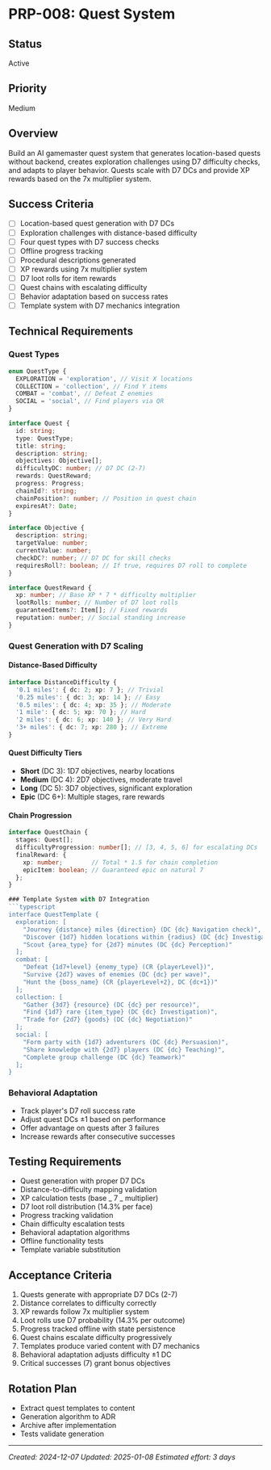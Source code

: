 # PRP-008: Quest System

## Status

Active

## Priority

Medium

## Overview

Build an AI gamemaster quest system that generates location-based quests without backend, creates exploration challenges using D7 difficulty checks, and adapts to player behavior. Quests scale with D7 DCs and provide XP rewards based on the 7x multiplier system.

## Success Criteria

- [ ] Location-based quest generation with D7 DCs
- [ ] Exploration challenges with distance-based difficulty
- [ ] Four quest types with D7 success checks
- [ ] Offline progress tracking
- [ ] Procedural descriptions generated
- [ ] XP rewards using 7x multiplier system
- [ ] D7 loot rolls for item rewards
- [ ] Quest chains with escalating difficulty
- [ ] Behavior adaptation based on success rates
- [ ] Template system with D7 mechanics integration

## Technical Requirements

### Quest Types

```typescript
enum QuestType {
  EXPLORATION = 'exploration', // Visit X locations
  COLLECTION = 'collection', // Find Y items
  COMBAT = 'combat', // Defeat Z enemies
  SOCIAL = 'social', // Find players via QR
}

interface Quest {
  id: string;
  type: QuestType;
  title: string;
  description: string;
  objectives: Objective[];
  difficultyDC: number; // D7 DC (2-7)
  rewards: QuestReward;
  progress: Progress;
  chainId?: string;
  chainPosition?: number; // Position in quest chain
  expiresAt?: Date;
}

interface Objective {
  description: string;
  targetValue: number;
  currentValue: number;
  checkDC?: number; // D7 DC for skill checks
  requiresRoll?: boolean; // If true, requires D7 roll to complete
}

interface QuestReward {
  xp: number; // Base XP * 7 * difficulty multiplier
  lootRolls: number; // Number of D7 loot rolls
  guaranteedItems?: Item[]; // Fixed rewards
  reputation: number; // Social standing increase
}
```

### Quest Generation with D7 Scaling

#### Distance-Based Difficulty

```typescript
interface DistanceDifficulty {
  '0.1 miles': { dc: 2; xp: 7 }; // Trivial
  '0.25 miles': { dc: 3; xp: 14 }; // Easy
  '0.5 miles': { dc: 4; xp: 35 }; // Moderate
  '1 mile': { dc: 5; xp: 70 }; // Hard
  '2 miles': { dc: 6; xp: 140 }; // Very Hard
  '3+ miles': { dc: 7; xp: 280 }; // Extreme
}
```

#### Quest Difficulty Tiers

- **Short** (DC 3): 1D7 objectives, nearby locations
- **Medium** (DC 4): 2D7 objectives, moderate travel
- **Long** (DC 5): 3D7 objectives, significant exploration
- **Epic** (DC 6+): Multiple stages, rare rewards

#### Chain Progression

````typescript
interface QuestChain {
  stages: Quest[];
  difficultyProgression: number[]; // [3, 4, 5, 6] for escalating DCs
  finalReward: {
    xp: number;        // Total * 1.5 for chain completion
    epicItem: boolean; // Guaranteed epic on natural 7
  };
}

### Template System with D7 Integration
```typescript
interface QuestTemplate {
  exploration: [
    "Journey {distance} miles {direction} (DC {dc} Navigation check)",
    "Discover {1d7} hidden locations within {radius} (DC {dc} Investigation)",
    "Scout {area_type} for {2d7} minutes (DC {dc} Perception)"
  ];
  combat: [
    "Defeat {1d7+level} {enemy_type} (CR {playerLevel})",
    "Survive {2d7} waves of enemies (DC {dc} per wave)",
    "Hunt the {boss_name} (CR {playerLevel+2}, DC {dc+1})"
  ];
  collection: [
    "Gather {3d7} {resource} (DC {dc} per resource)",
    "Find {1d7} rare {item_type} (DC {dc} Investigation)",
    "Trade for {2d7} {goods} (DC {dc} Negotiation)"
  ];
  social: [
    "Form party with {1d7} adventurers (DC {dc} Persuasion)",
    "Share knowledge with {2d7} players (DC {dc} Teaching)",
    "Complete group challenge (DC {dc} Teamwork)"
  ];
}
````

### Behavioral Adaptation

- Track player's D7 roll success rate
- Adjust quest DCs ±1 based on performance
- Offer advantage on quests after 3 failures
- Increase rewards after consecutive successes

## Testing Requirements

- Quest generation with proper D7 DCs
- Distance-to-difficulty mapping validation
- XP calculation tests (base _ 7 _ multiplier)
- D7 loot roll distribution (14.3% per face)
- Progress tracking validation
- Chain difficulty escalation tests
- Behavioral adaptation algorithms
- Offline functionality tests
- Template variable substitution

## Acceptance Criteria

1. Quests generate with appropriate D7 DCs (2-7)
2. Distance correlates to difficulty correctly
3. XP rewards follow 7x multiplier system
4. Loot rolls use D7 probability (14.3% per outcome)
5. Progress tracked offline with state persistence
6. Quest chains escalate difficulty progressively
7. Templates produce varied content with D7 mechanics
8. Behavioral adaptation adjusts difficulty ±1 DC
9. Critical successes (7) grant bonus objectives

## Rotation Plan

- Extract quest templates to content
- Generation algorithm to ADR
- Archive after implementation
- Tests validate generation

---

_Created: 2024-12-07_
_Updated: 2025-01-08_
_Estimated effort: 3 days_
